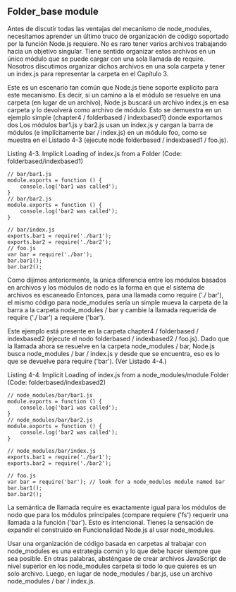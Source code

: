 ## Folder_base module

Antes de discutir todas las ventajas del mecanismo de node_modules, necesitamos aprender un último truco de organización de código
soportado por la función Node.js requiere. No es raro tener varios archivos trabajando hacia un objetivo singular.
Tiene sentido organizar estos archivos en un único módulo que se puede cargar con una sola llamada de require. Nosotros discutimos
organizar dichos archivos en una sola carpeta y tener un index.js para representar la carpeta en el Capítulo 3.

Este es un escenario tan común que Node.js tiene soporte explícito para este mecanismo. Es decir, si un camino a la
el módulo se resuelve en una carpeta (en lugar de un archivo), Node.js buscará un archivo index.js en esa carpeta y lo devolverá como
archivo de módulo. Esto se demuestra en un ejemplo simple (chapter4 / folderbased / indexbased1) donde exportamos dos
Los módulos bar1.js y bar2.js usan un index.js y cargan la barra de módulos (e implícitamente bar / index.js) en un módulo
foo, como se muestra en el Listado 4-3 (ejecute node folderbased / indexbased1 / foo.js).

Listing 4-3. Implicit Loading of index.js from a Folder (Code: folderbased/indexbased1)

```
// bar/bar1.js
module.exports = function () {
    console.log('bar1 was called');
}
// bar/bar2.js
module.exports = function () {
    console.log('bar2 was called');
}

// bar/index.js
exports.bar1 = require('./bar1');
exports.bar2 = require('./bar2');
// foo.js
var bar = require('./bar');
bar.bar1();
bar.bar2();
```

Como dijimos anteriormente, la única diferencia entre los módulos basados ​​en archivos y los módulos de nodo es la forma en que
el sistema de archivos es escaneado Entonces, para una llamada como require ('./ bar'), el mismo código para node_modules sería un simple
mueva la carpeta de la barra a la carpeta node_modules / bar y cambie la llamada requerida de require ('./ bar') a
requiere ('bar').

Este ejemplo está presente en la carpeta chapter4 / folderbased / indexbased2 (ejecute el nodo folderbased /
indexbased2 / foo.js). Dado que la llamada ahora se resuelve en la carpeta node_modules / bar, Node.js busca node_modules / bar /
index.js y desde que se encuentra, eso es lo que se devuelve para require ('bar'). (Ver Listado 4-4.)

Listing 4-4. Implicit Loading of index.js from a node_modules/module Folder (Code: folderbased/indexbased2)
```
// node_modules/bar/bar1.js
module.exports = function () {
    console.log('bar1 was called');
}
// node_modules/bar/bar2.js
module.exports = function () {
    console.log('bar2 was called');
}

// node_modules/bar/index.js
exports.bar1 = require('./bar1');
exports.bar2 = require('./bar2');

// foo.js
var bar = require('bar'); // look for a node_modules module named bar
bar.bar1();
bar.bar2();
```

La semántica de llamada require es exactamente igual para los módulos de nodo que para los módulos principales (compare
requiere ('fs') requerir una llamada a la función ('bar'). Esto es intencional. Tienes la sensación de expandir el construido en
Funcionalidad Node.js al usar node_modules.

Usar una organización de código basada en carpetas al trabajar con node_modules es una estrategia común y lo que
debe hacer siempre que sea posible. En otras palabras, absténgase de crear archivos JavaScript de nivel superior en los node_modules
carpeta si todo lo que quieres es un solo archivo. Luego, en lugar de node_modules / bar.js, use un archivo node_modules / bar / index.js.




